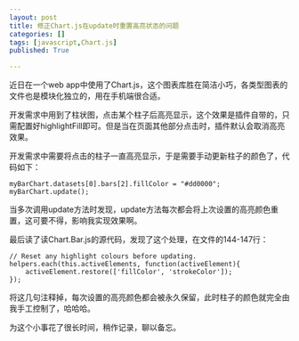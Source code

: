 ```yaml
---
layout: post
title: 修正Chart.js在update时重置高亮状态的问题
categories: []
tags: [javascript,Chart.js]
published: True

---
```


近日在一个web app中使用了Chart.js，这个图表库胜在简洁小巧，各类型图表的文件也是模块化独立的，用在手机端很合适。

开发需求中用到了柱状图，点击某个柱子后高亮显示，这个效果是插件自带的，只需配置好highlightFill即可。但是当在页面其他部分点击时，插件默认会取消高亮效果。

开发需求中需要将点击的柱子一直高亮显示，于是需要手动更新柱子的颜色了，代码如下：

	myBarChart.datasets[0].bars[2].fillColor = "#dd0000";
	myBarChart.update();

当多次调用update方法时发现，update方法每次都会将上次设置的高亮颜色重置，这可要不得，影响我实现效果啊。

最后读了读Chart.Bar.js的源代码，发现了这个处理，在文件的144-147行：

	// Reset any highlight colours before updating.
	helpers.each(this.activeElements, function(activeElement){
		activeElement.restore(['fillColor', 'strokeColor']);
	});

将这几句注释掉，每次设置的高亮颜色都会被永久保留，此时柱子的颜色就完全由我手工控制了，哈哈哈。

为这个小事花了很长时间，稍作记录，聊以备忘。